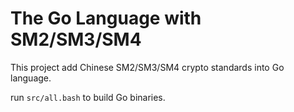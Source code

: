 # The Go Language with SM2/SM3/SM4

This project add Chinese SM2/SM3/SM4 crypto standards into Go language.

run `src/all.bash` to build Go binaries.

